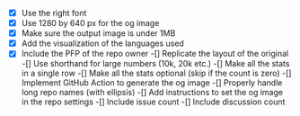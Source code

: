 -[x] Use the right font
-[x] Use 1280 by 640 px for the og image
-[x] Make sure the output image is under 1MB
-[x] Add the visualization of the languages used
-[x] Include the PFP of the repo owner
-[] Replicate the layout of the original
-[] Use shorthand for large numbers (10k, 20k etc.)
-[] Make all the stats in a single row
-[] Make all the stats optional (skip if the count is zero)
-[] Implement GitHub Action to generate the og image
-[] Properly handle long repo names (with ellipsis)
-[] Add instructions to set the og image in the repo settings
-[] Include issue count
-[] Include discussion count